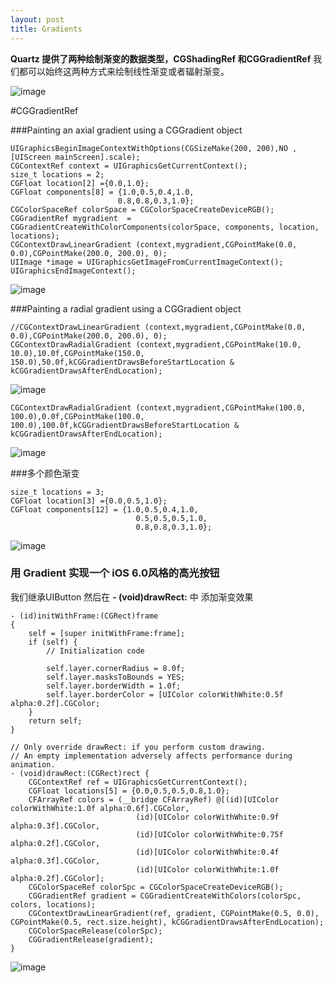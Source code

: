 ```yaml
---
layout: post
title: Gradients
---
```

**Quartz **提供了两种绘制渐变的数据类型，**CGShadingRef** 和**CGGradientRef** 我们都可以始终这两种方式来绘制线性渐变或者辐射渐变。

![image](http://sipdar.github.io/image/2014/03/24/gradient1.png)

#CGGradientRef

###Painting an axial gradient using a CGGradient object

	UIGraphicsBeginImageContextWithOptions(CGSizeMake(200, 200),NO ,[UIScreen mainScreen].scale);
	CGContextRef context = UIGraphicsGetCurrentContext();
	size_t locations = 2;
	CGFloat location[2] ={0.0,1.0};
	CGFloat components[8] = {1.0,0.5,0.4,1.0,
							0.8,0.8,0.3,1.0};
	CGColorSpaceRef colorSpace = CGColorSpaceCreateDeviceRGB();
	CGGradientRef mygradient  = CGGradientCreateWithColorComponents(colorSpace, components, location, locations);
	CGContextDrawLinearGradient (context,mygradient,CGPointMake(0.0, 0.0),CGPointMake(200.0, 200.0), 0);
	UIImage *image = UIGraphicsGetImageFromCurrentImageContext();	UIGraphicsEndImageContext();
	
![image](http://sipdar.github.io/image/2014/03/24/gradient2.png)

###Painting a radial gradient using a CGGradient object

	//CGContextDrawLinearGradient (context,mygradient,CGPointMake(0.0, 0.0),CGPointMake(200.0, 200.0), 0);
	CGContextDrawRadialGradient (context,mygradient,CGPointMake(10.0, 10.0),10.0f,CGPointMake(150.0, 150.0),50.0f,kCGGradientDrawsBeforeStartLocation & kCGGradientDrawsAfterEndLocation);

![image](http://sipdar.github.io/image/2014/03/24/gradient3.png)

	CGContextDrawRadialGradient (context,mygradient,CGPointMake(100.0, 100.0),0.0f,CGPointMake(100.0, 100.0),100.0f,kCGGradientDrawsBeforeStartLocation & kCGGradientDrawsAfterEndLocation);
![image](http://sipdar.github.io/image/2014/03/24/gradient5.png)

###多个颜色渐变
	
	size_t locations = 3;
	CGFloat location[3] ={0.0,0.5,1.0};
	CGFloat components[12] = {1.0,0.5,0.4,1.0,
								0.5,0.5,0.5,1.0,
								0.8,0.8,0.3,1.0};
								
![image](http://sipdar.github.io/image/2014/03/24/gradient4.png)													
### 用 **Gradient** 实现一个 iOS 6.0风格的高光按钮	
我们继承UIButton 然后在 **- (void)drawRect:**  中 添加渐变效果

	- (id)initWithFrame:(CGRect)frame
	{
		self = [super initWithFrame:frame];
		if (self) {
			// Initialization code

			self.layer.cornerRadius = 8.0f;
			self.layer.masksToBounds = YES;
			self.layer.borderWidth = 1.0f;
			self.layer.borderColor = [UIColor colorWithWhite:0.5f alpha:0.2f].CGColor;
		}
		return self;
	}

	// Only override drawRect: if you perform custom drawing.
	// An empty implementation adversely affects performance during animation.
	- (void)drawRect:(CGRect)rect {
		CGContextRef ref = UIGraphicsGetCurrentContext();
		CGFloat locations[5] = {0.0,0.5,0.5,0.8,1.0};
		CFArrayRef colors = (__bridge CFArrayRef) @[(id)[UIColor colorWithWhite:1.0f alpha:0.6f].CGColor,
								(id)[UIColor colorWithWhite:0.9f alpha:0.3f].CGColor,
								(id)[UIColor colorWithWhite:0.75f alpha:0.2f].CGColor,
								(id)[UIColor colorWithWhite:0.4f alpha:0.3f].CGColor,
								(id)[UIColor colorWithWhite:1.0f alpha:0.2f].CGColor];
		CGColorSpaceRef colorSpc = CGColorSpaceCreateDeviceRGB();
		CGGradientRef gradient = CGGradientCreateWithColors(colorSpc, colors, locations);
		CGContextDrawLinearGradient(ref, gradient, CGPointMake(0.5, 0.0), CGPointMake(0.5, rect.size.height), kCGGradientDrawsAfterEndLocation);
		CGColorSpaceRelease(colorSpc);
		CGGradientRelease(gradient);
	}

		
![image](http://sipdar.github.io/image/2014/03/24/gradient6.png)													

